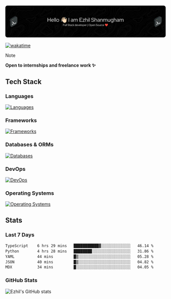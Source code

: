 ![Header](./.github/workflows/header.png)

[![wakatime](https://wakatime.com/badge/user/e780b5d2-6a76-4fde-a594-4ff159327ad3.svg)](https://wakatime.com/@e780b5d2-6a76-4fde-a594-4ff159327ad3)

> [!NOTE]  
> **Open to internships and freelance work ✨**

## Tech Stack

### Languages

[![Languages](https://skillicons.dev/icons?i=python,java,kotlin,javascript,typescript,php&theme=dark)](https://skillicons.dev)

### Frameworks

[![Frameworks](https://skillicons.dev/icons?i=react,next,tailwind,express,flask,jquery,bootstrap&theme=dark)](https://skillicons.dev)

### Databases & ORMs

[![Databases](https://skillicons.dev/icons?i=mysql,postgres,mongodb,prisma&theme=dark)](https://skillicons.dev)

### DevOps

[![DevOps](https://skillicons.dev/icons?i=aws,azure,gcp,cloudflare,vercel,docker,git,github,githubactions,nginx&theme=dark)](https://skillicons.dev)

### Operating Systems

[![Operating Systems](https://skillicons.dev/icons?i=windows,ubuntu&theme=dark)](https://skillicons.dev)

## Stats

### Last 7 Days

<!--START_SECTION:waka-->

```txt
TypeScript    6 hrs 29 mins   ███████████▓░░░░░░░░░░░░░   46.14 %
Python        4 hrs 28 mins   ████████░░░░░░░░░░░░░░░░░   31.86 %
YAML          44 mins         █▒░░░░░░░░░░░░░░░░░░░░░░░   05.28 %
JSON          40 mins         █▒░░░░░░░░░░░░░░░░░░░░░░░   04.82 %
MDX           34 mins         █░░░░░░░░░░░░░░░░░░░░░░░░   04.05 %
```

<!--END_SECTION:waka-->

### GitHub Stats

![Ezhil's GitHub stats](https://github-readme-stats.vercel.app/api?username=ezhil56x&theme=dark&show_icons=true)
